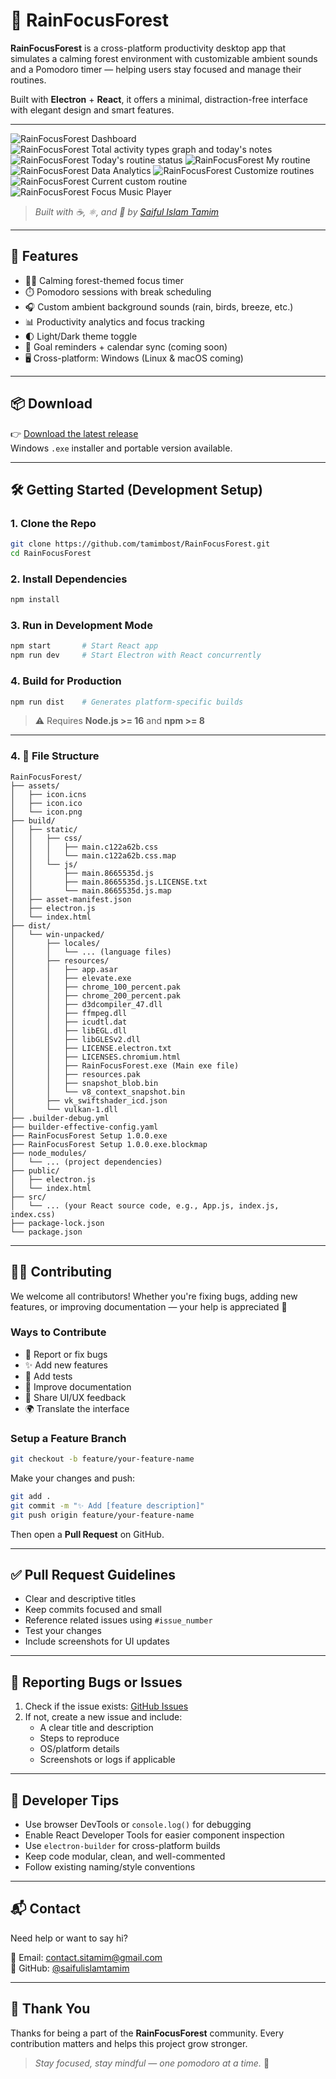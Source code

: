 # 🌳 RainFocusForest

**RainFocusForest** is a cross-platform productivity desktop app that simulates a calming forest environment with customizable ambient sounds and a Pomodoro timer — helping users stay focused and manage their routines.

Built with **Electron** + **React**, it offers a minimal, distraction-free interface with elegant design and smart features.

---

![RainFocusForest Dashboard](software-screenshorts/11.png)
![RainFocusForest Total activity types graph and today's notes ](software-screenshorts/22.png)
![RainFocusForest Today's routine status ](software-screenshorts/33.png)
![RainFocusForest My routine](software-screenshorts/44.png)
![RainFocusForest Data Analytics ](software-screenshorts/55.png)
![RainFocusForest Customize routines ](software-screenshorts/88.png)
![RainFocusForest Current custom routine ](software-screenshorts/99.png)
![RainFocusForest Focus Music Player ](software-screenshorts/10.png)

> _Built with ☕, ⚛️, and 🌳 by [Saiful Islam Tamim](mailto:contact.sitamim@gmail.com)_

---

## 🚀 Features

- 🧘‍♂️ Calming forest-themed focus timer
- ⏱️ Pomodoro sessions with break scheduling
- 🎧 Custom ambient background sounds (rain, birds, breeze, etc.)
- 📊 Productivity analytics and focus tracking
- 🌓 Light/Dark theme toggle
- 📆 Goal reminders + calendar sync (coming soon)
- 🖥️ Cross-platform: Windows (Linux & macOS coming)

---

## 📦 Download

👉 [Download the latest release](https://github.com/tamimbost/RainFocusForest/)  
Windows `.exe` installer and portable version available.

---

## 🛠️ Getting Started (Development Setup)

### 1. Clone the Repo

```bash
git clone https://github.com/tamimbost/RainFocusForest.git
cd RainFocusForest
```

### 2. Install Dependencies

```bash
npm install
```


### 3. Run in Development Mode

```bash
npm start       # Start React app
npm run dev     # Start Electron with React concurrently
```

### 4. Build for Production

```bash
npm run dist    # Generates platform-specific builds
```

> ⚠️ Requires **Node.js >= 16** and **npm >= 8**

---

### 4. 📁 **File Structure**

```
RainFocusForest/
├── assets/
│   ├── icon.icns
│   ├── icon.ico
│   └── icon.png
├── build/
│   ├── static/
│   │   ├── css/
│   │   │   ├── main.c122a62b.css
│   │   │   └── main.c122a62b.css.map
│   │   └── js/
│   │       ├── main.8665535d.js
│   │       ├── main.8665535d.js.LICENSE.txt
│   │       └── main.8665535d.js.map
│   ├── asset-manifest.json
│   ├── electron.js
│   └── index.html
├── dist/
│   └── win-unpacked/
│       ├── locales/
│       │   └── ... (language files)
│       ├── resources/
│       │   ├── app.asar
│       │   ├── elevate.exe
│       │   ├── chrome_100_percent.pak
│       │   ├── chrome_200_percent.pak
│       │   ├── d3dcompiler_47.dll
│       │   ├── ffmpeg.dll
│       │   ├── icudtl.dat
│       │   ├── libEGL.dll
│       │   ├── libGLESv2.dll
│       │   ├── LICENSE.electron.txt
│       │   ├── LICENSES.chromium.html
│       │   ├── RainFocusForest.exe (Main exe file)
│       │   ├── resources.pak
│       │   ├── snapshot_blob.bin
│       │   └── v8_context_snapshot.bin
│       ├── vk_swiftshader_icd.json
│       └── vulkan-1.dll
├── .builder-debug.yml
├── builder-effective-config.yaml
├── RainFocusForest Setup 1.0.0.exe
├── RainFocusForest Setup 1.0.0.exe.blockmap
├── node_modules/
│   └── ... (project dependencies)
├── public/
│   ├── electron.js
│   └── index.html
├── src/
│   └── ... (your React source code, e.g., App.js, index.js, index.css)
├── package-lock.json
└── package.json

```
---

## 🧑‍💻 Contributing

We welcome all contributors! Whether you're fixing bugs, adding new features, or improving documentation — your help is appreciated 💚

### Ways to Contribute

- 🐞 Report or fix bugs
- ✨ Add new features
- 🧪 Add tests
- 📝 Improve documentation
- 🎨 Share UI/UX feedback
- 🌍 Translate the interface

### Setup a Feature Branch

```bash
git checkout -b feature/your-feature-name
```

Make your changes and push:

```bash
git add .
git commit -m "✨ Add [feature description]"
git push origin feature/your-feature-name
```

Then open a **Pull Request** on GitHub.

---

## ✅ Pull Request Guidelines

- Clear and descriptive titles
- Keep commits focused and small
- Reference related issues using `#issue_number`
- Test your changes
- Include screenshots for UI updates

---

## 🐛 Reporting Bugs or Issues

1. Check if the issue exists: [GitHub Issues](https://github.com/tamimbost/RainFocusForest/issues)
2. If not, create a new issue and include:
   - A clear title and description
   - Steps to reproduce
   - OS/platform details
   - Screenshots or logs if applicable

---

## 🧠 Developer Tips

- Use browser DevTools or `console.log()` for debugging
- Enable React Developer Tools for easier component inspection
- Use `electron-builder` for cross-platform builds
- Keep code modular, clean, and well-commented
- Follow existing naming/style conventions

---

## 📬 Contact

Need help or want to say hi?

📧 Email: [contact.sitamim@gmail.com](mailto:contact.sitamim@gmail.com)  
🐙 GitHub: [@saifulislamtamim](https://github.com/tamimbost)

---

## 💚 Thank You

Thanks for being a part of the **RainFocusForest** community. Every contribution matters and helps this project grow stronger.

> _Stay focused, stay mindful — one pomodoro at a time._ 🍃
